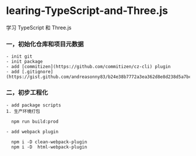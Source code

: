 # learing-TypeScript-and-Three.js
学习 TypeScript 和 Three.js

### 一，初始化仓库和项目元数据

    - init git
    - init package
    - add [commitizen](https://github.com/commitizen/cz-cli) plugin
    - add [.gitignore](https://gist.github.com/andreasonny83/b24e38b7772a3ea362d8e8d238d5a7bc)

### 二，初步工程化

    - add package scripts
    1. 生产环境打包
```
  npm run build:prod
```

    - add webpack plugin
```
  npm i -D clean-webpack-plugin
  npm i -D  html-webpack-plugin
```
